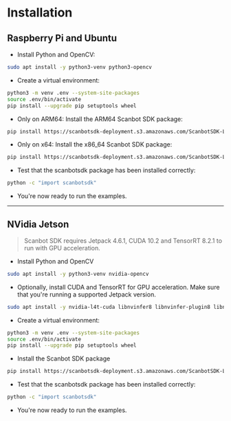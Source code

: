 # Installation

## Raspberry Pi and Ubuntu

* Install Python and OpenCV:

```bash
sudo apt install -y python3-venv python3-opencv
```

* Create a virtual environment:

```bash
python3 -m venv .env --system-site-packages
source .env/bin/activate
pip install --upgrade pip setuptools wheel
```

* Only on ARM64: Install the ARM64 Scanbot SDK package:

```bash
pip install https://scanbotsdk-deployment.s3.amazonaws.com/ScanbotSDK-Linux/HZMdMdpCxVuaro3GE4G2gMmt/scanbotsdk-0.0.1-py3-none-linux_aarch64.whl
```

* Only on x64: Install the x86_64 Scanbot SDK package:

```bash
pip install https://scanbotsdk-deployment.s3.amazonaws.com/ScanbotSDK-Linux/HZMdMdpCxVuaro3GE4G2gMmt/scanbotsdk-0.0.1-py3-none-linux_x86_64.whl
```

* Test that the scanbotsdk package has been installed correctly:

```bash
python -c "import scanbotsdk"
```

* You're now ready to run the examples.

---

## NVidia Jetson

> Scanbot SDK requires Jetpack 4.6.1, CUDA 10.2 and TensorRT 8.2.1 to run with GPU acceleration.

* Install Python and OpenCV

```bash
sudo apt install -y python3-venv nvidia-opencv
```

* Optionally, install CUDA and TensorRT for GPU acceleration. Make sure that you're running a supported Jetpack version.

```bash
sudo apt install -y nvidia-l4t-cuda libnvinfer8 libnvinfer-plugin8 libnvonnxparsers8
```

* Create a virtual environment:

```bash
python3 -m venv .env --system-site-packages
source .env/bin/activate
pip install --upgrade pip setuptools wheel
```

* Install the Scanbot SDK package

```bash
pip install https://scanbotsdk-deployment.s3.amazonaws.com/ScanbotSDK-Linux/HZMdMdpCxVuaro3GE4G2gMmt/scanbotsdk-0.0.1-py2.py3-none-linux_aarch64.whl
```

* Test that the scanbotsdk package has been installed correctly:

```bash
python -c "import scanbotsdk"
```

* You're now ready to run the examples.
